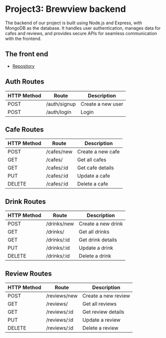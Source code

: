 # Project3: Brewview backend

The backend of our project is built using Node.js and Express, with MongoDB as the database. It handles user authentication, manages data for cafes and reviews, and provides secure APIs for seamless communication with the frontend.

## The front end 
- [Repository](https://github.com/mrymSharaf/brew-view-frontend)

## Auth Routes

| HTTP Method |      Route        |      Description      |             
|-------------|-------------------|-----------------------|
| POST        | /auth/signup      | Create a new user     | 
| POST        | /auth/login       | Login                 |

## Cafe Routes

| HTTP Method |      Route        |      Description      |             
|-------------|-------------------|-----------------------|
| POST        | /cafes/new        | Create a new cafe     | 
| GET         | /cafes/           | Get all cafes         | 
| GET         | /cafes/:id        | Get cafe details      | 
| PUT         | /cafes/:id        | Update a cafe         | 
| DELETE      | /cafes/:id        | Delete a cafe         |

## Drink Routes

| HTTP Method |      Route        |      Description      |             
|-------------|-------------------|-----------------------|
| POST        | /drinks/new       | Create a new drink    | 
| GET         | /drinks/          | Get all drinks        | 
| GET         | /drinks/:id       | Get drink details     | 
| PUT         | /drinks/:id       | Update a drink        | 
| DELETE      | /drinks/:id       | Delete a drink        |

## Review Routes

| HTTP Method |      Route        |      Description      |             
|-------------|-------------------|-----------------------|
| POST        | /reviews/new      | Create a new review   | 
| GET         | /reviews/         | Get all reviews       | 
| GET         | /reviews/:id      | Get review details    | 
| PUT         | /reviews/:id      | Update a review       | 
| DELETE      | /reviews/:id      | Delete a review       |